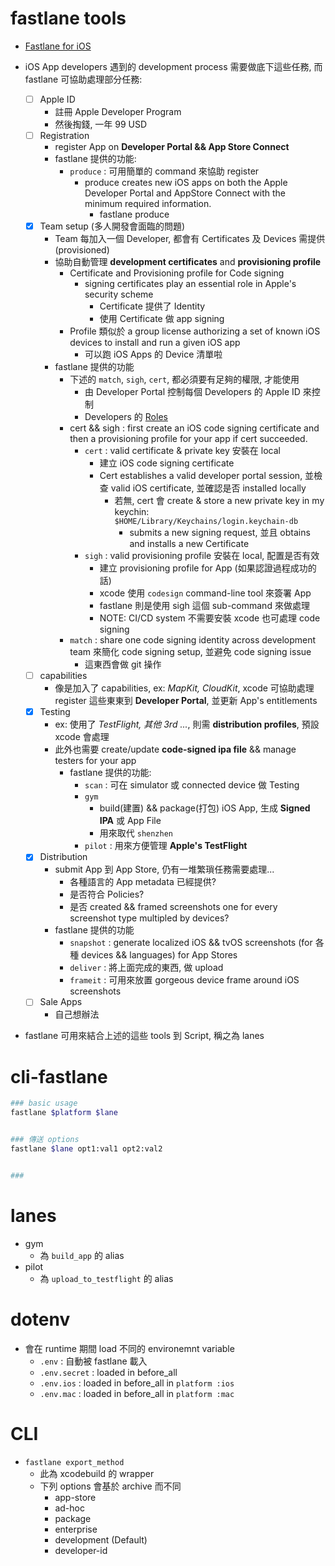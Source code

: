
# fastlane tools

- [Fastlane for iOS](https://www.youtube.com/watch?v=N_NwcDO_S_s)

- iOS App developers 遇到的 development process 需要做底下這些任務, 而 fastlane 可協助處理部分任務:
    - [ ] Apple ID
        - 註冊 Apple Developer Program
        - 然後掏錢, 一年 99 USD
    - [ ] Registration
        - register App on **Developer Portal && App Store Connect**
        - fastlane 提供的功能:
            - `produce` : 可用簡單的 command 來協助 register
                - produce creates new iOS apps on both the Apple Developer Portal and AppStore Connect with the minimum required information.
                    - fastlane produce
    - [x] Team setup (多人開發會面臨的問題)
        - Team 每加入一個 Developer, 都會有 Certificates 及 Devices 需提供(provisioned)
        - 協助自動管理 **development certificates** and **provisioning profile**
            - Certificate and Provisioning profile for Code signing
                - signing certificates play an essential role in  Apple's security scheme
                    - Certificate 提供了 Identity
                    - 使用 Certificate 做 app signing
            - Profile 類似於 a group license authorizing a set of known iOS devices to install and run a given iOS app
                - 可以跑 iOS Apps 的 Device 清單啦
        - fastlane 提供的功能
            - 下述的 `match`, `sigh`, `cert`, 都必須要有足夠的權限, 才能使用
                - 由 Developer Portal 控制每個 Developers 的 Apple ID 來控制
                - Developers 的 [Roles](https://developer.apple.com/support/roles/)
            - cert && sigh : first create an iOS code signing certificate and then a provisioning profile for your app if cert succeeded.
                - `cert` : valid certificate & private key 安裝在 local
                    - 建立 iOS code signing certificate
                    - Cert establishes a valid developer portal session, 並檢查 valid iOS certificate, 並確認是否 installed locally
                        - 若無, cert 會 create & store a new private key in my keychin: `$HOME/Library/Keychains/login.keychain-db`
                            - submits a new signing request, 並且 obtains and installs a new Certificate
                - `sigh` : valid provisioning profile 安裝在 local, 配置是否有效
                    - 建立 provisioning profile for App (如果認證過程成功的話)
                    - xcode 使用 `codesign` command-line tool 來簽署 App
                    - fastlane 則是使用 sigh 這個 sub-command 來做處理
                    - NOTE: CI/CD system 不需要安裝 xcode 也可處理 code signing
            - `match` : share one code signing identity across development team 來簡化 code signing setup, 並避免 code signing issue
                - 這東西會做 git 操作
    - [ ] capabilities
        - 像是加入了 capabilities, ex: *MapKit, CloudKit*, xcode 可協助處理 register 這些東東到 **Developer Portal**, 並更新 App's entitlements
    - [x] Testing
        - ex: 使用了 *TestFlight, 其他 3rd ...*, 則需 **distribution profiles**, 預設 xcode 會處理
        - 此外也需要 create/update **code-signed ipa file** && manage testers for your app
            - fastlane 提供的功能:
                - `scan`  : 可在 simulator 或 connected device 做 Testing
                - `gym`
                    - build(建置) && package(打包) iOS App, 生成 **Signed IPA** 或 App File
                    - 用來取代 `shenzhen`
                - `pilot` : 用來方便管理 **Apple's TestFlight**
    - [x] Distribution
        - submit App 到 App Store, 仍有一堆繁瑣任務需要處理...
            - 各種語言的 App metadata 已經提供?
            - 是否符合 Policies?
            - 是否 created && framed screenshots one for every screenshot type multipled by devices?
        - fastlane 提供的功能
            - `snapshot` : generate localized iOS && tvOS screenshots (for 各種 devices && languages) for App Stores
            - `deliver`  : 將上面完成的東西, 做 upload
            - `frameit`  : 可用來放置 gorgeous device frame around iOS screenshots
    - [ ] Sale Apps
        - 自己想辦法
- fastlane 可用來結合上述的這些 tools 到 Script, 稱之為 lanes


# cli-fastlane

```zsh
### basic usage
fastlane $platform $lane


### 傳送 options
fastlane $lane opt1:val1 opt2:val2


### 
```


# lanes

- gym
    - 為 `build_app` 的 alias
- pilot
    - 為 `upload_to_testflight` 的 alias



# dotenv

- 會在 runtime 期間 load 不同的 environemnt variable
    - `.env`        : 自動被 fastlane 載入
    - `.env.secret` : loaded in before_all
    - `.env.ios`    : loaded in before_all in `platform :ios`
    - `.env.mac`    : loaded in before_all in `platform :mac`


# CLI

- `fastlane export_method`
    - 此為 xcodebuild 的 wrapper
    - 下列 options 會基於 archive 而不同
        - app-store
        - ad-hoc
        - package
        - enterprise
        - development (Default)
        - developer-id